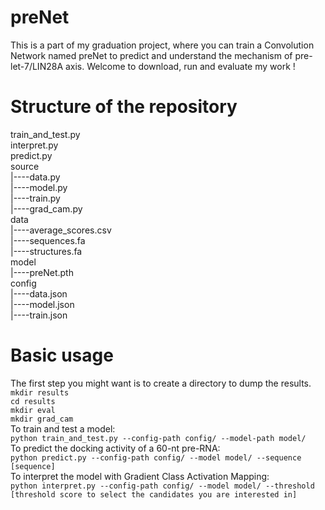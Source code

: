 # preNet
  This is a part of my graduation project, where you can train a Convolution Network named preNet to predict and understand the mechanism of pre-let-7/LIN28A axis. Welcome to download, run and evaluate my work !
# Structure of the repository
  train_and_test.py  
  interpret.py  
  predict.py  
  source  
  |----data.py  
  |----model.py  
  |----train.py  
  |----grad_cam.py  
  data  
  |----average_scores.csv  
  |----sequences.fa  
  |----structures.fa  
  model  
  |----preNet.pth  
  config  
  |----data.json  
  |----model.json  
  |----train.json  
# Basic usage
  The first step you might want is to create a directory to dump the results.  
  `mkdir results`    
  `cd results`  
  `mkdir eval`  
  `mkdir grad_cam`  
  To train and test a model:  
  `python train_and_test.py --config-path config/ --model-path model/`  
  To predict the docking activity of a 60-nt pre-RNA:  
  `python predict.py --config-path config/ --model model/ --sequence [sequence]`  
  To interpret the model with Gradient Class Activation Mapping:  
  `python interpret.py --config-path config/ --model model/ --threshold [threshold score to select the candidates you are interested in]`
